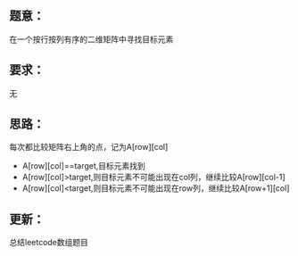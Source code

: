 ## 题意：
在一个按行按列有序的二维矩阵中寻找目标元素

## 要求：
无

## 思路：
每次都比较矩阵右上角的点，记为A[row][col]
- A[row][col]==target,目标元素找到
- A[row][col]>target,则目标元素不可能出现在col列，继续比较A[row][col-1]
- A[row][col]<target,则目标元素不可能出现在row列，继续比较A[row+1][col]

## 更新：
总结leetcode数组题目

